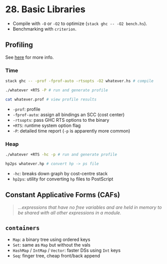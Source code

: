 # 28. Basic Libraries

- Compile with `-O` or `-O2` to optimize (`stack ghc -- -O2 bench.hs`).
- Benchmarking with `criterion`.

## Profiling

See [here](https://downloads.haskell.org/~ghc/latest/docs/html/users_guide/profiling.html) for more info.

### Time

```sh
stack ghc -- -prof -fprof-auto -rtsopts -O2 whatever.hs # compile

./whatever +RTS -P # run and generate profile

cat whatever.prof # view profile results
```

- `-prof`: profile
- `-fprof-auto`: assign all bindings an SCC (cost center)
- `-rtsopts`: pass GHC RTS options to the binary
- `+RTS`: runtime system option flag
- `-P`: detailed time report (`-p` is apparently more common)

### Heap

```sh
./whatever +RTS -hc -p # run and generate profile

hp2ps whatever.hp # convert hp -> ps file
```

- `-hc`: breaks down graph by cost-centre stack
- `hp2ps`: utility for converting `hp` files to PostScript

## Constant Applicative Forms (CAFs)

> _…expressions that have no free variables and are held in memory to be shared with all other expressions in a module._

## `containers`

- `Map`: a binary tree using ordered keys
- `Set`: same as `Map` but without the vals
- `HashMap` / `IntMap` / `Vector`: faster DSs using `Int` keys
- `Seq`: finger tree, cheap front/back append
